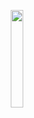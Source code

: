 <p style="text-align: center;">
  <img src="https://cutewallpaper.org/21/loading-gif-transparent-background/Tag-For-Loading-Bar-Gif-Transparent-Loading-Gif-.gif" width="20%"/>
</p>
